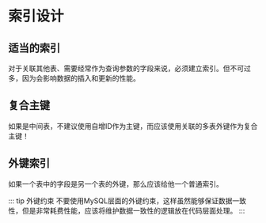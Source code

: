 # 索引设计

## 适当的索引

对于关联其他表、需要经常作为查询参数的字段来说，必须建立索引。但不可过多，因为会影响数据的插入和更新的性能。

## 复合主键

如果是中间表，不建议使用自增ID作为主键，而应该使用关联的多表外键作为复合主键！

## 外键索引

如果一个表中的字段是另一个表的外键，那么应该给他一个普通索引。

::: tip 外键约束
不要使用MySQL层面的外键约束，这样虽然能够保证数据一致性，但是非常耗费性能，应该将维护数据一致性的逻辑放在代码层面处理。
:::
